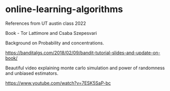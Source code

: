 # online-learning-algorithms
References from UT austin class 2022

Book - Tor Lattimore and Csaba Szepesvari

Background on Probability and concentrations.

https://banditalgs.com/2018/02/09/bandit-tutorial-slides-and-update-on-book/

Beautiful video explaining monte carlo simulation and power of randomness and unbiased estimators.

https://www.youtube.com/watch?v=7ESK5SaP-bc